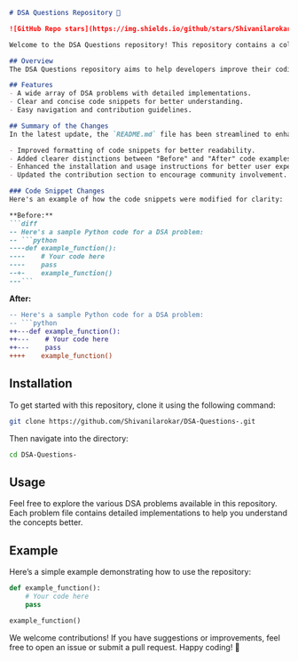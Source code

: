 ```markdown
# DSA Questions Repository 🤖

![GitHub Repo stars](https://img.shields.io/github/stars/Shivanilarokar/DSA-Questions-) ![GitHub forks](https://img.shields.io/github/forks/Shivanilarokar/DSA-Questions-) ![GitHub issues](https://img.shields.io/github/issues/Shivanilarokar/DSA-Questions-)

Welcome to the DSA Questions repository! This repository contains a collection of Data Structures and Algorithms (DSA) problems designed to enhance your coding skills and deepen your understanding of various algorithms.

## Overview
The DSA Questions repository aims to help developers improve their coding skills and understanding of fundamental concepts through a comprehensive collection of DSA problems.

## Features
- A wide array of DSA problems with detailed implementations.
- Clear and concise code snippets for better understanding.
- Easy navigation and contribution guidelines.

## Summary of the Changes
In the latest update, the `README.md` file has been streamlined to enhance clarity and improve the presentation of code snippets. The following changes were made:

- Improved formatting of code snippets for better readability.
- Added clearer distinctions between "Before" and "After" code examples.
- Enhanced the installation and usage instructions for better user experience.
- Updated the contribution section to encourage community involvement.

### Code Snippet Changes
Here's an example of how the code snippets were modified for clarity:

**Before:**
```diff
-- Here's a sample Python code for a DSA problem:
-- ```python
----def example_function():
----    # Your code here
----    pass
--+-    example_function()
---```
```

**After:**
```diff
-- Here's a sample Python code for a DSA problem:
-- ```python
++---def example_function():
++---    # Your code here
++---    pass
++++    example_function()
```

## Installation
To get started with this repository, clone it using the following command:

```bash
git clone https://github.com/Shivanilarokar/DSA-Questions-.git
```

Then navigate into the directory:

```bash
cd DSA-Questions-
```

## Usage
Feel free to explore the various DSA problems available in this repository. Each problem file contains detailed implementations to help you understand the concepts better.

## Example
Here’s a simple example demonstrating how to use the repository:

```python
def example_function():
    # Your code here
    pass

example_function()
```

We welcome contributions! If you have suggestions or improvements, feel free to open an issue or submit a pull request. Happy coding! 🚀
```
